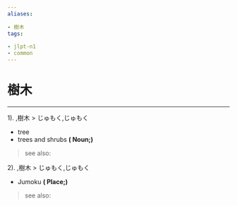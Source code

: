 ```yaml
---
aliases:
    
- 樹木
tags:
    
- jlpt-n1
- common
---
```


# 樹木
---
1).
,樹木 > じゅもく,じゅもく

- tree
- trees and shrubs
**( Noun;)**
> see also: 
            
2).
,樹木 > じゅもく,じゅもく

- Jumoku
**( Place;)**
> see also: 
            